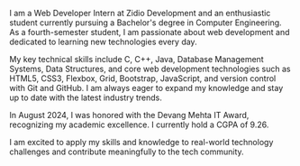 I am a Web Developer Intern at Zidio Development and an enthusiastic student currently pursuing a Bachelor's degree in Computer Engineering. As a fourth-semester student, I am passionate about web development and dedicated to learning new technologies every day.

My key technical skills include C, C++, Java, Database Management Systems, Data Structures, and core web development technologies such as HTML5, CSS3, Flexbox, Grid, Bootstrap, JavaScript, and version control with Git and GitHub. I am always eager to expand my knowledge and stay up to date with the latest industry trends.

In August 2024, I was honored with the Devang Mehta IT Award, recognizing my academic excellence. I currently hold a CGPA of 9.26.


I am excited to apply my skills and knowledge to real-world technology challenges and contribute meaningfully to the tech community.

